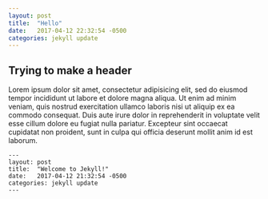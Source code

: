 ```yaml
---
layout: post
title:  "Hello"
date:   2017-04-12 22:32:54 -0500
categories: jekyll update
---
```


<!-- # Blog -->

## Trying to make a header

Lorem ipsum dolor sit amet, consectetur adipisicing elit, sed do eiusmod tempor incididunt ut labore et dolore magna aliqua. Ut enim ad minim veniam, quis nostrud exercitation ullamco laboris nisi ut aliquip ex ea commodo consequat. Duis aute irure dolor in reprehenderit in voluptate velit esse cillum dolore eu fugiat nulla pariatur. Excepteur sint occaecat cupidatat non proident, sunt in culpa qui officia deserunt mollit anim id est laborum.

```
---
layout: post
title:  "Welcome to Jekyll!"
date:   2017-04-12 21:32:54 -0500
categories: jekyll update
---
```
